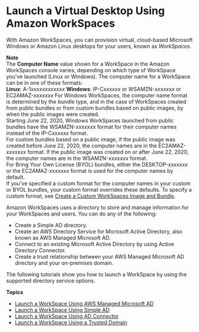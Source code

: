 # Launch a Virtual Desktop Using Amazon WorkSpaces<a name="launch-workspaces-tutorials"></a>

With Amazon WorkSpaces, you can provision virtual, cloud\-based Microsoft Windows or Amazon Linux desktops for your users, known as *WorkSpaces*\.

**Note**  
The **Computer Name** value shown for a WorkSpace in the Amazon WorkSpaces console varies, depending on which type of WorkSpace you've launched \(Linux or Windows\)\. The computer name for a WorkSpace can be in one of these formats:   
**Linux**: A\-1*xxxxxxxxxxxx*
**Windows**: IP\-C*xxxxxx* or WSAMZN\-*xxxxxxx* or EC2AMAZ\-*xxxxxxx*
For Windows WorkSpaces, the computer name format is determined by the bundle type, and in the case of WorkSpaces created from public bundles or from custom bundles based on public images, by when the public images were created\.  
Starting June 22, 2020, Windows WorkSpaces launched from public bundles have the WSAMZN\-*xxxxxxx* format for their computer names instead of the IP\-C*xxxxxx* format\.  
For custom bundles based on a public image, if the public image was created before June 22, 2020, the computer names are in the EC2AMAZ\-*xxxxxxx* format\. If the public image was created on or after June 22, 2020, the computer names are in the WSAMZN\-*xxxxxxx* format\.   
For Bring Your Own License \(BYOL\) bundles, either the DESKTOP\-*xxxxxxx* or the EC2AMAZ\-*xxxxxxx* format is used for the computer names by default\.  
If you've specified a custom format for the computer names in your custom or BYOL bundles, your custom format overrides these defaults\. To specify a custom format, see [Create a Custom WorkSpaces Image and Bundle](create-custom-bundle.md)\. 

Amazon WorkSpaces uses a directory to store and manage information for your WorkSpaces and users\. You can do any of the following:
+ Create a Simple AD directory\.
+ Create an AWS Directory Service for Microsoft Active Directory, also known as AWS Managed Microsoft AD\.
+ Connect to an existing Microsoft Active Directory by using Active Directory Connector\.
+ Create a trust relationship between your AWS Managed Microsoft AD directory and your on\-premises domain\.

The following tutorials show you how to launch a WorkSpace by using the supported directory service options\.

**Topics**
+ [Launch a WorkSpace Using AWS Managed Microsoft AD](launch-workspace-microsoft-ad.md)
+ [Launch a WorkSpace Using Simple AD](launch-workspace-simple-ad.md)
+ [Launch a WorkSpace Using AD Connector](launch-workspace-ad-connector.md)
+ [Launch a WorkSpace Using a Trusted Domain](launch-workspace-trusted-domain.md)